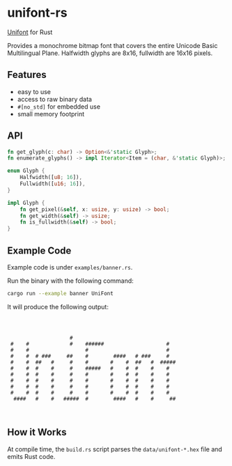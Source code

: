 # unifont-rs

[Unifont](https://en.wikipedia.org/wiki/GNU_Unifont) for Rust

Provides a monochrome bitmap font that covers the entire Unicode Basic Multilingual Plane. Halfwidth glyphs are 8x16, fullwidth are 16x16 pixels.

## Features

- easy to use
- access to raw binary data
- `#[no_std]` for embedded use
- small memory footprint

## API

```rust
fn get_glyph(c: char) -> Option<&'static Glyph>;
fn enumerate_glyphs() -> impl Iterator<Item = (char, &'static Glyph)>;

enum Glyph {
    Halfwidth([u8; 16]),
    Fullwidth([u16; 16]),
}

impl Glyph {
    fn get_pixel(&self, x: usize, y: usize) -> bool;
    fn get_width(&self) -> usize;
    fn is_fullwidth(&self) -> bool;
}
```

## Example Code

Example code is under `examples/banner.rs`.

Run the binary with the following command:
```sh
cargo run --example banner UniFont
```

It will produce the following output:
```
                                                        
                                                        
                                                        
                    #                                   
 #    #             #    ######                    #    
 #    #                  #                         #    
 #    #  # ###     ##    #        ####   # ###     #    
 #    #  ##   #     #    #       #    #  ##   #  #####  
 #    #  #    #     #    #####   #    #  #    #    #    
 #    #  #    #     #    #       #    #  #    #    #    
 #    #  #    #     #    #       #    #  #    #    #    
 #    #  #    #     #    #       #    #  #    #    #    
 #    #  #    #     #    #       #    #  #    #    #    
  ####   #    #   #####  #        ####   #    #     ##  
                                                        
                                                        
```

## How it Works

At compile time, the `build.rs` script parses the `data/unifont-*.hex` file and emits Rust code.
